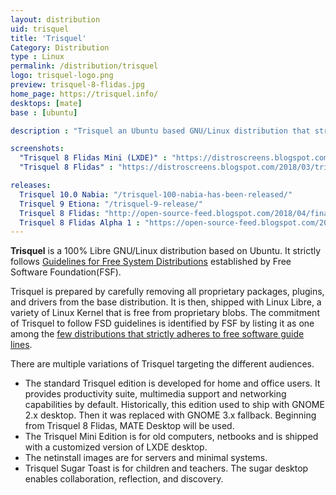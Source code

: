 ```yaml
---
layout: distribution
uid: trisquel
title: 'Trisquel'
Category: Distribution
type : Linux
permalink: /distribution/trisquel
logo: trisquel-logo.png
preview: trisquel-8-flidas.jpg
home_page: https://trisquel.info/
desktops: [mate]
base : [ubuntu]

description : "Trisquel an Ubuntu based GNU/Linux distribution that strictly follows the guidelines established by Free Software Foundation for 100% free operating system."

screenshots:
  "Trisquel 8 Flidas Mini (LXDE)" : "https://distroscreens.blogspot.com/2018/04/trisquel-8-flidas-mini-edition.html"
  "Trisquel 8 Flidas" : "https://distroscreens.blogspot.com/2018/03/trisquel-8-flidas-screenshots.html"

releases:
  Trisquel 10.0 Nabia: "/trisquel-100-nabia-has-been-released/"
  Trisquel 9 Etiona: "/trisquel-9-release/"
  Trisquel 8 Flidas: "http://open-source-feed.blogspot.com/2018/04/finally-trisquel-80-flidas-is-here-with.html"
  Trisquel 8 Flidas Alpha 1 : "https://open-source-feed.blogspot.com/2016/12/trisquel-80-flidas-alpha1-is-available.html"
---
```


**Trisquel** is a 100% Libre GNU/Linux distribution based on Ubuntu. It strictly follows [Guidelines for Free System Distributions](http://www.gnu.org/distros/free-system-distribution-guidelines.html) established by Free Software Foundation(FSF).

Trisquel is prepared by carefully removing all proprietary packages, plugins, and drivers from the base distribution. It is then, shipped with Linux Libre, a variety of Linux Kernel that is free from proprietary blobs. The commitment of Trisquel to follow FSD guidelines is identified by FSF by listing it as one among the [few distributions that strictly adheres to free software guide lines](http://www.gnu.org/distros/free-distros.html).

There are multiple variations of Trisquel targeting the different audiences.
- The standard Trisquel edition is developed for home and office users. It provides productivity suite, multimedia support and networking capabilities by default. Historically, this edition used to ship with GNOME 2.x desktop. Then it was replaced with GNOME 3.x fallback. Beginning from Trisquel 8 Flidas, MATE Desktop will be used.
- The Trisquel Mini Edition is for old computers, netbooks and is shipped with a customized version of LXDE desktop.
- The netinstall images are for servers and minimal systems.
- Trisquel Sugar Toast is for children and teachers. The sugar desktop enables collaboration, reflection, and discovery.